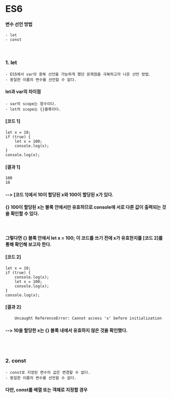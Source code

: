 # ES6

#### 변수 선언 방법
    - let
    - const
<br/>

### 1. let
    - ES5에서 var의 중복 선언을 가능하게 했던 문제점을 극복하고자 나온 선언 방법.
    - 동일한 이름의 변수를 선언할 수 없다.
#### let과 var의 차이점
    - var의 scope는 함수이다.
    - let의 scope는 {}블록이다.
#### [코드 1]
```plaintext
let x = 10;
if (true) {
    let x = 100;
    console.log(x);
}
console.log(x);
```
#### [결과 1]
    100
    10
#### --> [코드 1]에서 10이 할당된 x와 100이 할당된 x가 있다.
#### {} 100이 할당된 x는 블록 안에서만 유효하므로 console에 서로 다른 값이 출력되는 것을 확인할 수 있다.
<br/>

#### 그렇다면 {} 블록 안에서 let x = 100; 이 코드를 쓰기 전에 x가 유효한지를 [코드 2]를 통해 확인해 보고자 한다.
#### [코드 2]
```plaintext
let x = 10;
if (true) {
    console.log(x);
    let x = 100;
    console.log(x);
}
console.log(x);
```
#### [결과 2]
```plaintext
    Uncaught ReferenceError: Cannot access 'x' before initialization
```
#### --> 10을 할당한 x는 {} 블록 내에서 유효하지 않은 것을 확인했다.

<br><br>

### 2. const
    - const로 지정된 변수의 값은 변경할 수 없다.
    - 동일한 이름의 변수를 선언할 수 없다.
#### 다만, const를 배열 또는 객체로 지정할 경우 
